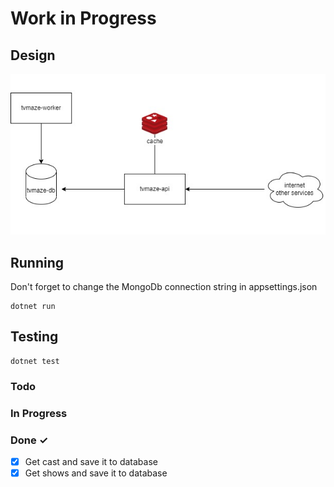 # Work in Progress

## Design

![Design](docs/design.jfif)

## Running

Don't forget to change the MongoDb connection string in appsettings.json

```
dotnet run
```

## Testing

```
dotnet test
```

### Todo

### In Progress

### Done ✓

- [x] Get cast and save it to database
- [x] Get shows and save it to database
